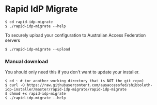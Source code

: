 # Rapid IdP Migrate

```
$ cd rapid-idp-migrate
$ ./rapid-idp-migrate --help
```

To securely upload your configuration to Australian Access Federation servers

```
$ ./rapid-idp-migrate --upload
```

### Manual download
You should only need this if you don't want to update your installer.
```
$ cd ~ # (or another working directory that is NOT the git repo)
$ curl -O https://raw.githubusercontent.com/ausaccessfed/shibboleth-idp-installer/master/rapid-idp-migrate/rapid-idp-migrate
$ chmod +x rapid-idp-migrate
$ ./rapid-idp-migrate --help
```
